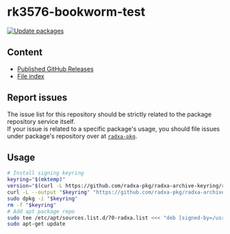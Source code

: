 # rk3576-bookworm-test

[![Update packages](https://github.com/radxa-repo/rk3576-bookworm-test/actions/workflows/update.yaml/badge.svg)](https://github.com/radxa-repo/rk3576-bookworm-test/actions/workflows/update.yaml)

## Content

* [Published GitHub Releases](https://radxa-repo.github.io/rk3576-bookworm-test/pkgs.json)
* [File index](https://radxa-repo.github.io/rk3576-bookworm-test/files.list)

## Report issues

The issue list for this repository should be strictly related to the package repository service itself.  
If your issue is related to a specific package's usage, you should file issues under package's repository over at [`radxa-pkg`](https://github.com/radxa-pkg).

## Usage

```bash
# Install signing keyring
keyring="$(mktemp)"
version="$(curl -L https://github.com/radxa-pkg/radxa-archive-keyring/releases/latest/download/VERSION)"
curl -L --output "$keyring" "https://github.com/radxa-pkg/radxa-archive-keyring/releases/latest/download/radxa-archive-keyring_${version}_all.deb"
sudo dpkg -i "$keyring"
rm -f "$keyring"
# Add apt package repo
sudo tee /etc/apt/sources.list.d/70-radxa.list <<< "deb [signed-by=/usr/share/keyrings/radxa-archive-keyring.gpg] https://radxa-repo.github.io/rk3576-bookworm-test/ rk3576-bookworm-test main"
sudo apt-get update
```
